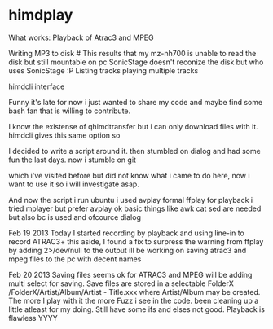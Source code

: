 himdplay
========

What works:  Playback of Atrac3 and MPEG

Writing MP3 to disk  # This results that my mz-nh700 is unable to read the disk but still mountable on pc SonicStage doesn't reconize the disk but who uses SonicStage :P
Listing tracks
playing multiple tracks
             
             

himdcli interface

Funny it's late for now i just wanted to share my code and maybe find some bash fan that is willing to contribute. 

I know the existense of qhimdtransfer but i can only download files with it. himdcli gives this same option so 

I decided to write a script around it. then stumbled on dialog and had some fun the last days. now i stumble on git 

which i've visited before but did not know what i came to do here, now i want to use it so i will investigate asap.


And now the script  i run ubuntu  i used avplay formal ffplay for playback i tried mplayer but prefer avplay ok
basic things like awk cat sed are needed but also bc is used and ofcource dialog 

Feb 19 2013
Today I started recording by playback and using line-in to record ATRAC3+ this aside, I found a fix to surpress the
warning from ffplay by adding 2>/dev/null to the output 
ill be working on saving atrac3 and mpeg files to the pc with decent names

Feb 20 2013
Saving files seems ok for ATRAC3 and MPEG will be adding multi select for saving. Save files are stored in a selectable
FolderX  /FolderX/Artist/Album/Artist - Title.xxx  where Artist/Album may be created. The more I play with it the more
Fuzz i see in the code. been cleaning up a little atleast for my doing. Still have some ifs and elses not good. 
Playback is flawless YYYY
